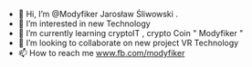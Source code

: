 - 👋 Hi, I’m @Modyfiker Jarosław Śliwowski .
- 👀 I’m interested in new Technology
- 🌱 I’m currently learning cryptoIT , crypto Coin " Modyfiker "
- 💞️ I’m looking to collaborate on new project VR Technology
- 📫 How to reach me www.fb.com/modyfiker

<!---
Modyfiker/Modyfiker is a ✨ special ✨ repository because its `README.md` (this file) appears on your GitHub profile.
You can click the Preview link to take a look at your changes.
--->
